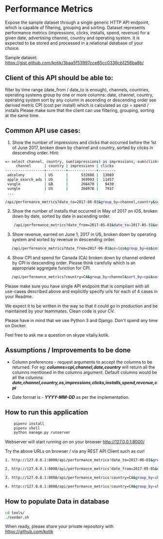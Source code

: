 
# Performance Metrics
Expose the sample dataset through a single generic HTTP API endpoint, which is capable of filtering, grouping and sorting. Dataset represents performance metrics (impressions, clicks, installs, spend, revenue) for a given date, advertising channel, country and operating system. It is expected to be stored and processed in a relational database of your choice.

Sample dataset: https://gist.github.com/kotik/3baa5f53997cce85cc0336cb1256ba8b/

## Client of this API should be able to:

filter by time range (date_from / date_to is enough), channels, countries, operating systems
group by one or more columns: date, channel, country, operating system
sort by any column in ascending or descending order
see derived metric CPI (cost per install) which is calculated as cpi = spend / installs
Please make sure that the client can use filtering, grouping, sorting at the same time.

## Common API use cases:

1. Show the number of impressions and clicks that occurred before the 1st of June 2017, broken down by channel and country, sorted by clicks in descending order. Hint:
``` bash
=> select channel, country, sum(impressions) as impressions, sum(clicks) as clicks from sampledataset where date <= '2017-06-01' group by channel, country order by clicks desc;
     channel      | country | impressions | clicks 
------------------+---------+-------------+--------
 adcolony         | US      |      532608 |  13089
 apple_search_ads | US      |      369993 |  11457
 vungle           | GB      |      266470 |   9430
 vungle           | US      |      266976 |   7937
 ...
 ```
 ```bash
 /api/performance_metrics?date_to=2017-06-01&group_by=channel,country&sort_by=clicks&sort_order=desc
 ```
2. Show the number of installs that occurred in May of 2017 on iOS, broken down by date, sorted by date in ascending order.
``` bash
    /api/performance_metrics?date_from=2017-05-01&date_to=2017-05-31&os=ios&group_by=date&sort_by=revenue&sort_order=asc
```
3. Show revenue, earned on June 1, 2017 in US, broken down by operating system and sorted by revenue in descending order.
``` bash
   /api/performance_metrics?date_from=2017-06-01&os=ios&group_by=os&sort_by=revenue&sort_order=desc
```
4. Show CPI and spend for Canada (CA) broken down by channel ordered by CPI in descending order. Please think carefully which is an appropriate aggregate function for CPI.
``` bash
   /api/performance_metrics?country=CA&group_by=channel&sort_by=cpi&sort_order=desc
```
Please make sure you have single API endpoint that is compliant with all use-cases described above and explicitly specify urls for each of 4 cases in your Readme.

We expect it to be written in the way so that it could go in production and be maintained by your teammates. Clean code is your CV.

Please have in mind that we use Python 3 and Django. Don't spend any time on Docker.

Feel free to ask me a question on skype vitaliy.kotik.

## Assumptions / Improvements to be done
- Column preferences - request arguments to accept the columns to be returned. For eg: ***columns=cpi,channel,date,country*** will return all the columns mentioned in the columns argument. Default columns would be all the columns: ***date,channel,country,os,impressions,clicks,installs,spend,revenue,cpi***

- Date format is - ***YYYY-MM-DD*** as per the implementation. 


## How to run this application
``` bash
	pipenv install
	pipenv shell
	python manage.py runserver
```
Webserver will start running on on your browser http://127.0.0.1:8000/

Try the above URLs on browser / via any REST API Client such as curl

``` bash
1. http://127.0.0.1:8000/api/performance_metrics?date_to=2017-06-01&group_by=channel,country&sort_by=clicks&sort_order=desc

2. http://127.0.0.1:8000/api/performance_metrics?date_from=2017-05-01&date_to=2017-05-31&os=ios&group_by=date&sort_by=revenue&sort_order=asc

3. http://127.0.0.1:8000/api/performance_metrics?country=CA&group_by=channel&sort_by=cpi&sort_order=desc

4. http://127.0.0.1:8000/api/performance_metrics?country=CA&group_by=channel&sort_by=cpi&sort_order=desc
```

## How to populate Data in database

```bash
cd tools/
./seeder.sh
```

When ready, please share your private repository with https://github.com/kotik